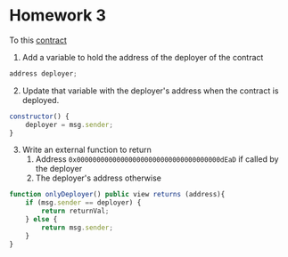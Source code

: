# Homework 3

To this [contract](https://gist.github.com/extropyCoder/77487267da199320fb9c852cfde70fb1) 
1. Add a variable to hold the address of the deployer of the contract
```js
address deployer;
```


2. Update that variable with the deployer's address when the contract is deployed.
```js
constructor() {
    deployer = msg.sender;
}
```
3. Write an external function to return
	1. Address `0x000000000000000000000000000000000000dEaD` if called by the deployer
	2. The deployer's address otherwise
```js
function onlyDeployer() public view returns (address){
    if (msg.sender == deployer) {
        return returnVal;
    } else {
        return msg.sender;
    }
}
```